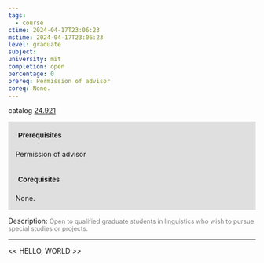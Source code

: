 ```yaml
---
tags:
  - course
ctime: 2024-04-17T23:06:23
mstime: 2024-04-17T23:06:23
level: graduate
subject: 
university: mit
completion: open
percentage: 0
prereq: Permission of advisor
coreq: None.
---
```


catalog [24.921](http://student.mit.edu/catalog/m24b.html#24.921)

<span style="display: block; padding: 15px; background-color: rgb(100, 100, 100, 0.2);"><font id="m_prereq2803_0" style="display: block; font-family: Arial, sans-serif; font-weight: bold; padding: 5px">Prerequisites</font><br><span id="prereq2803_0">Permission of advisor</span></span>
<span style="display: block; padding: 15px; background-color: rgb(100, 100, 100, 0.2);"><font id="m_coreq2803_0" style="display: block; font-family: Arial, sans-serif; font-weight: bold; padding: 5px">Corequisites</font><br><span id="coreq2803_0">None.</span></span>

<font style="">Description:</font>
<font style="color: grey; font-size: 0.8rem;">Open to qualified graduate students in linguistics who wish to pursue special studies or projects.</font>



---

<< HELLO, WORLD >>
